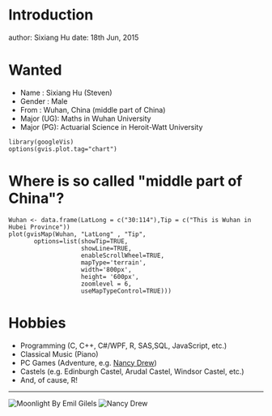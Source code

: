 Introduction
========================================================
author: Sixiang Hu
date: 18th Jun, 2015

Wanted
========================================================

- Name      :   Sixiang Hu (Steven) 
- Gender    :   Male
- From      :   Wuhan, China (middle part of China)
- Major (UG):   Maths in Wuhan University 
- Major (PG):   Actuarial Science in Heroit-Watt University

```{r setOptions, echo=FALSE, message=FALSE}
library(googleVis)
options(gvis.plot.tag="chart")
```

Where is so called "middle part of China"?
========================================================

```{r,echo=FALSE,results='asis',tidy=FALSE}
Wuhan <- data.frame(LatLong = c("30:114"),Tip = c("This is Wuhan in Hubei Province"))
plot(gvisMap(Wuhan, "LatLong" , "Tip", 
       options=list(showTip=TRUE, 
                    showLine=TRUE, 
                    enableScrollWheel=TRUE,
                    mapType='terrain', 
                    width='800px',
                    height= '600px',
                    zoomlevel = 6,
                    useMapTypeControl=TRUE)))
```

Hobbies
========================================================

- Programming (C, C++, C#/WPF, R, SAS,SQL, JavaScript, etc.)
- Classical Music (Piano)
- PC Games (Adventure, e.g. [Nancy Drew](https://en.wikipedia.org/wiki/Nancy_Drew))
- Castels (e.g. Edinburgh Castel, Arudal Castel, Windsor Castel, etc.)
- And, of cause, R!

***

  ![Moonlight By Emil Gilels](Introduction-figure/Moonlight.jpg)
  ![Nancy Drew](Introduction-figure/ND.jpg)
